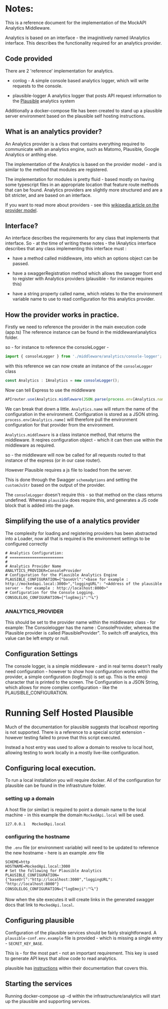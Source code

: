 # Notes:
This is a reference document for the implementation of the MockAPI Analytics Middleware.  

Analytics is based on an interface - the imaginitively named IAnalytics interface.
This describes the functionality required for an analytics provider.

## Code provided
There are 2 'reference' implementation for analytics.  
- conlog - A simple console based analytics logger, which will write requests to the console.

- plausible-logger 
A analytics logger that posts API request information to the [Plausible](https://plausible.io/) analytics system

Additionally a docker-compose file has been created to stand up a plausible server environment based on the plausible self hosting instructions.


## What is an analytics provider?
An Analytics provider is a class that contains everything required to communicate with an analytics engine, such as Matomo, Plausible, Google Analytics or anthing else.
 
The implementation of the Analytics is based on the provider model - and is similar to the method that modules are registered.

The implementation for modules is pretty fluid - based mostly on having some typescript files in an appropriate location that feature route methods that can be found.  Analytics providers are slightly more structured and are a bit stricter, and are based on an interface.

If you want to read more about providers - see this [wikipedia article on the provider model](https://en.wikipedia.org/wiki/Provider_model).


## Interface?
An interface describes the requirements for any class that implements that interface.  So - at the time of writing these notes - the IAnalytics interface describes that any class implementing this interface must :

- have a method called middleware, into which an options object can be passed.

- have a swaggerRegistration method which allows the swagger front end to register with Analytics providers (plausible - for instance requires this)

- have a string property called name, which relates to the the environment variable name to use to read configuration for this analytics provider.

## How the provider works in practice.
Firstly we need to reference the provider in the main execution code (app.ts)  The reference instance can be found in the middleware\analytics folder.

so - for instance to reference the consoleLogger -

```javascript
import { consoleLogger } from './middleware/analytics/console-logger';
```
with this reference we can now create an instance of the `consoleLogger` class   

```javascript
const Analytics : IAnalytics = new consoleLogger();
```

Now can tell Express to use the middleware

```javascript
APIrouter.use(Analytics.middleware(JSON.parse(process.env[Analytics.name])))
```
We can break that down a little.  `Analytics.name` will return the name of the configuration in the environment.  Configuration is stored as a JSON string.  
`process.env[Analytics.name]` will therefore pull the environment configuration for that provider from the environment.

`Analytics.middleware` is a class instance method, that returns the middleware. It reqires configuration object - which it can then use within the middleware as required.

so - the middleware will now be called for all requests routed to that instance of the express (or in our case router).

However Plausible requires a js file to loaded from the server.

This is done through the Swagger `schemaOptions` and setting the `customJsStr` based on the output of the provider.

The `consoleLogger` doesn't require this - so that method on the class returns undefined.  Whereas `plausible` does require this, and generates a JS code block that is added into the page.

## Simplifying the use of a analytics provider
The complexity for loading and registering providers has been abstracted into a Loader, now all that is required is the environment settings to be configured correctly

```
# Analytics Configuration:
# ========================
#
# Analytics Provider Name
ANALYTICS_PROVIDER=ConsoleProvider
# Configuration for the Plausible Analytics Engine
PLAUSIBLE_CONFIGURATION={"baseUrl":"<base for example : http://mockedapi.local:3000>","loggingURL": "<Address of the plausible server - for example : http://localhost:8000>"
# Configuration for the Console Logging.
CONSOLELOG_CONFIGURATION={"logEmoji":"🔍"}
```
### ANALYTICS_PROVIDER
This should be set to the provider name within the middleware class - for example: The Consolelogger has the name : ConsoleProvider, whereas the Plausible provider is called PlausibleProvider". To switch off analytics, this value can be left empty or null.

## Configuration Settings
The console logger, is a simple middleware - and in real terms doesn't really need configuration - however to show how configuration works within the provider, a simple configuration (logEmoji) is set up.  This is the emoji character that is printed to the screen.  The Configuration is a JSON String, which allows for more complex configuration - like the PLAUSIBLE_CONFIGURATION.



# Running Self Hosted Plausible
Much of the documentation for plausible suggests that localhost reporting is not supported.  There is a reference to a special script extension - however testing failed to prove that this script executed.

Instead a host entry was used to allow a domain to resolve to local host, allowing testing to work locally in a mostly live-like configuration.

## Configuring local execution.
To run a local installation you will require docker.  All of the configuration for plausible can be found in the infrastruture folder.

### setting up a domain
A host file (or similar) is required to point a domain name to the local machine - in this example the domain `MockedApi.local` will be used.

```
127.0.0.1   MockedApi.local
```

### configuring the hostname
the `.env` file (or environment variable) will need to be updated to reference the new hostname - here is an example .env file

```
SCHEME=http
HOSTNAME=MockedApi.local:3000
# Set the following for Plausible Analytics
PLAUSIBLE_CONFIGURATION={"baseUrl":"http://localhost:3000","loggingURL": "http://localhost:8000"}
CONSOLELOG_CONFIGURATION={"logEmoji":"🔍"}
```

Now when the site executes it will create links in the generated swagger docs that link to `MockedApi.local`.


## Configuring plausible
Configuration of the plausible services should be fairly straightforward.  A `plausible-conf.env.example` file is provided - which is missing a single entry - `SECRET_KEY_BASE`.

This is - for the most part - not an important requirement.  This key is used to generate API keys that allow code to read analytics.

plausible has [instructions](https://plausible.io/docs/self-hosting#2-add-required-configuration) within their documentation that covers this.

## Starting the services
Running docker-compose up -d within the infrastructure/analytics will start up the plausible and supporting services.
